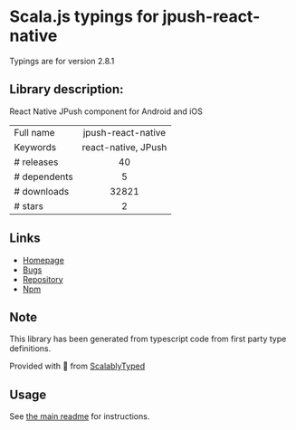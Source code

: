 
# Scala.js typings for jpush-react-native

Typings are for version 2.8.1

## Library description:
React Native JPush component for Android and iOS

|                    |                 |
| ------------------ | :-------------: |
| Full name          | jpush-react-native |
| Keywords           | react-native, JPush |
| # releases         | 40 |
| # dependents       | 5 |
| # downloads        | 32821 |
| # stars            | 2 |

## Links
- [Homepage](https://github.com/jpush/jpush-react-native)
- [Bugs](https://github.com/jpush/jpush-react-native/issues)
- [Repository](https://github.com/jpush/jpush-react-native)
- [Npm](https://www.npmjs.com/package/jpush-react-native)
    


## Note
This library has been generated from typescript code from first party type definitions.

Provided with :purple_heart: from [ScalablyTyped](https://github.com/oyvindberg/ScalablyTyped)

## Usage
See [the main readme](../../readme.md) for instructions.


